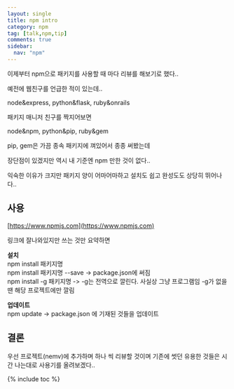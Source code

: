 ```yaml
---
layout: single
title: npm intro
category: npm
tag: [talk,npm,tip]
comments: true
sidebar:
  nav: "npm"
---
```


이제부터 npm으로 패키지를 사용할 때 마다 리뷰를 해보기로 했다..

예전에 웹친구를 언급한 적이 있는데..

node&express, python&flask, ruby&onrails

패키지 매니저 친구를 짝지어보면

node&npm, python&pip, ruby&gem

pip, gem은 가끔 종속 패키지에 껴있어서 종종 써봤는데

장단점이 있겠지만 역시 내 기준엔 npm 만한 것이 없다..

익숙한 이유가 크지만 패키지 양이 어마어마하고 설치도 쉽고 완성도도 상당히 뛰어나다.. 

## 사용

[https://www.npmjs.com](https://www.npmjs.com)

링크에 잘나와있지만 쓰는 것만 요약하면

**설치**  
npm install 패키지명  
npm install 패키지명 --save  -> package.json에 써짐  
npm install -g 패키지명  -> -g는 전역으로 깔린다. 사실상 그냥 프로그램임 -g가 없을땐 해당 프로젝트에만 깔림

**업데이트**  
npm update  -> package.json 에 기재된 것들을 업데이트

## 결론

우선 프로젝트(nemv)에 추가하며 하나 씩 리뷰할 것이며 기존에 썻던 유용한 것들은 시간 나는대로 사용기를 올려보겠다..

{% include toc %}